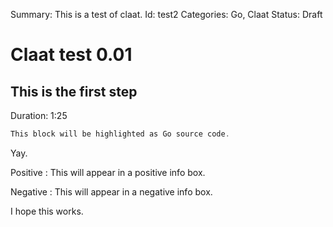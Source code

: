 Summary: This is a test of claat.
Id: test2
Categories: Go, Claat
Status: Draft

# Claat test 0.01

## This is the first step

Duration: 1:25

``` go
This block will be highlighted as Go source code.
```

Yay.

Positive
: This will appear in a positive info box.

Negative
: This will appear in a negative info box.

I hope this works.